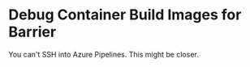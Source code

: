 # Debug Container Build Images for Barrier

You can't SSH into Azure Pipelines. This might be closer. 